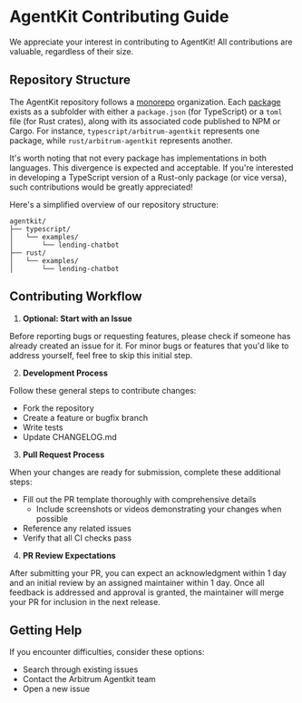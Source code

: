 # AgentKit Contributing Guide

We appreciate your interest in contributing to AgentKit! All contributions are valuable, regardless of their size.

## Repository Structure

The AgentKit repository follows a [monorepo](https://vercel.com/docs/vercel-platform/glossary#monorepo) organization. Each [package](https://vercel.com/docs/vercel-platform/glossary#package) exists as a subfolder with either a `package.json` (for TypeScript) or a `toml` file (for Rust crates), along with its associated code published to NPM or Cargo. For instance, `typescript/arbitrum-agentkit` represents one package, while `rust/arbitrum-agentkit` represents another.

It's worth noting that not every package has implementations in both languages. This divergence is expected and acceptable. If you're interested in developing a TypeScript version of a Rust-only package (or vice versa), such contributions would be greatly appreciated!

Here's a simplified overview of our repository structure:

```
agentkit/
├── typescript/
│   └── examples/
│       └── lending-chatbot
├── rust/
│   └── examples/
│       └── lending-chatbot
```

## Contributing Workflow

1. **Optional: Start with an Issue**

Before reporting bugs or requesting features, please check if someone has already created an issue for it. For minor bugs or features that you'd like to address yourself, feel free to skip this initial step.

2. **Development Process**

Follow these general steps to contribute changes:

- Fork the repository
- Create a feature or bugfix branch
- Write tests
- Update CHANGELOG.md

3. **Pull Request Process**

When your changes are ready for submission, complete these additional steps:

- Fill out the PR template thoroughly with comprehensive details
    - Include screenshots or videos demonstrating your changes when possible
- Reference any related issues
- Verify that all CI checks pass

4. **PR Review Expectations**

After submitting your PR, you can expect an acknowledgment within 1 day and an initial review by an assigned maintainer within 1 day. Once all feedback is addressed and approval is granted, the maintainer will merge your PR for inclusion in the next release.

## Getting Help

If you encounter difficulties, consider these options:

- Search through existing issues
- Contact the Arbitrum Agentkit team
- Open a new issue